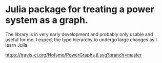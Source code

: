 # Julia package for treating a power system as a graph.
The library is in very early development and probably only usable and useful for me. I expect the type hierarchy to undergo large changes as I learn Julia.

https://travis-ci.org/Hofsmo/PowerGraphs.jl.svg?branch=master
